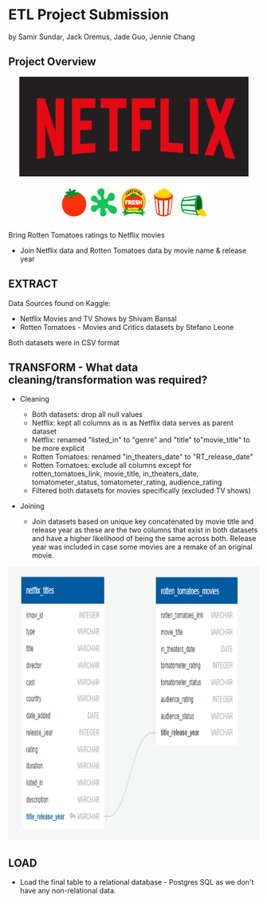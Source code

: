 # ETL Project Submission
by Samir Sundar, Jack Oremus, Jade Guo, Jennie Chang

## Project Overview

<p align="center">
  <img width="460" height="200" src="images/netflix.png">
</p>
<p align="center">
  <img width="300" height="75" src="images/rotten_tomatoes.jpg">
</p>

Bring Rotten Tomatoes ratings to Netflix movies
- Join Netflix data and Rotten Tomatoes data by movie name & release year

## EXTRACT
Data Sources found on Kaggle:
- Netflix Movies and TV Shows by Shivam Bansal
- Rotten Tomatoes - Movies and Critics datasets by Stefano Leone
  
Both datasets were in CSV format

## TRANSFORM - What data cleaning/transformation was required?
- Cleaning
  - Both datasets: drop all null values
  - Netflix: kept all columns as is as Netflix data serves as parent dataset
  - Netflix: renamed "listed_in" to "genre" and "title" to"movie_title" to be more explicit
  - Rotten Tomatoes: renamed "in_theaters_date" to "RT_release_date"
  - Rotten Tomatoes: exclude all columns except for rotten_tomatoes_link, movie_title, in_theaters_date, tomatometer_status, tomatometer_rating, audience_rating
   - Filtered both datasets for movies specifically (excluded TV shows)
  
- Joining
  - Join datasets based on unique key concatenated by movie title and release year as these are the two columns that exist in both datasets and have a higher likelihood of being the same across both. Release year was included in case some movies are a remake of an original movie.
  
<p align="center">
  <img width="800" height="550" src="images/Netflix_RT_ERD_Diagram_cropped.png">
</p>
   

## LOAD
 - Load the final table to a relational database - Postgres SQL as we don't have any non-relational data.
 
